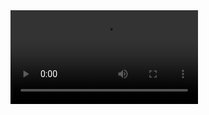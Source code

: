 <video controls class="cover" autoplay="true">
  <source src="../assets/inventory_tour_2.webm" type="video/webm">
</video>

